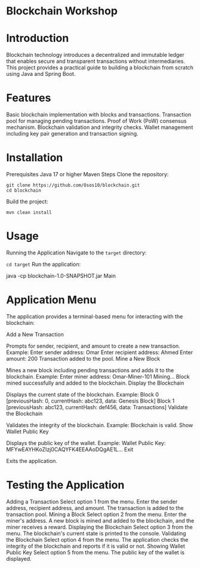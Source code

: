 # Blockchain Workshop
# Introduction
Blockchain technology introduces a decentralized and immutable ledger that enables secure and transparent transactions without intermediaries. This project provides a practical guide to building a blockchain from scratch using Java and Spring Boot.

# Features
Basic blockchain implementation with blocks and transactions.
Transaction pool for managing pending transactions.
Proof of Work (PoW) consensus mechanism.
Blockchain validation and integrity checks.
Wallet management including key pair generation and transaction signing.
# Installation
Prerequisites
Java 17 or higher
Maven
Steps
Clone the repository:

```
git clone https://github.com/Osos10/blockchain.git
cd blockchain
```
Build the project:
```
mvn clean install
```
# Usage
Running the Application
Navigate to the `target` directory:

`cd target`
Run the application:

java -cp blockchain-1.0-SNAPSHOT.jar Main
# Application Menu
The application provides a terminal-based menu for interacting with the blockchain:

Add a New Transaction

Prompts for sender, recipient, and amount to create a new transaction.
Example:
Enter sender address: Omar
Enter recipient address: Ahmed
Enter amount: 200
Transaction added to the pool.
Mine a New Block

Mines a new block including pending transactions and adds it to the blockchain.
Example:
Enter miner address: Omar-Miner-101
Mining...
Block mined successfully and added to the blockchain.
Display the Blockchain

Displays the current state of the blockchain.
Example:
Block 0 [previousHash: 0, currentHash: abc123, data: Genesis Block]
Block 1 [previousHash: abc123, currentHash: def456, data: Transactions]
Validate the Blockchain

Validates the integrity of the blockchain.
Example:
Blockchain is valid.
Show Wallet Public Key

Displays the public key of the wallet.
Example:
Wallet Public Key: MFYwEAYHKoZIzj0CAQYFK4EEAAoDQgAE1L...
Exit

Exits the application.
# Testing the Application
Adding a Transaction
Select option 1 from the menu.
Enter the sender address, recipient address, and amount.
The transaction is added to the transaction pool.
Mining a Block
Select option 2 from the menu.
Enter the miner's address.
A new block is mined and added to the blockchain, and the miner receives a reward.
Displaying the Blockchain
Select option 3 from the menu.
The blockchain's current state is printed to the console.
Validating the Blockchain
Select option 4 from the menu.
The application checks the integrity of the blockchain and reports if it is valid or not.
Showing Wallet Public Key
Select option 5 from the menu.
The public key of the wallet is displayed.
